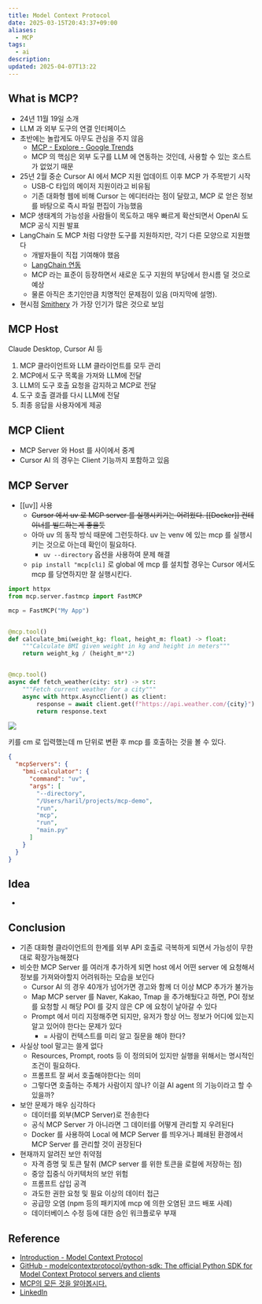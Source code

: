 ```yaml
---
title: Model Context Protocol
date: 2025-03-15T20:43:37+09:00
aliases:
  - MCP
tags:
  - ai
description: 
updated: 2025-04-07T13:22
---
```


## What is MCP?

- 24년 11월 19일 소개
- LLM 과 외부 도구의 연결 인터페이스
- 초반에는 놀랍게도 아무도 관심을 주지 않음
    - [MCP - Explore - Google Trends](https://trends.google.com/trends/explore?date=today%203-m&q=MCP&hl=en)
    - MCP 의 핵심은 외부 도구를 LLM 에 연동하는 것인데, 사용할 수 있는 호스트가 없었기 때문
- 25년 2월 중순 Cursor AI 에서 MCP 지원 업데이트 이후 MCP 가 주목받기 시작
    - USB-C 타입의 메이저 지원이라고 비유됨
    - 기존 대화형 웹에 비해 Cursor 는 에디터라는 점이 달랐고, MCP 로 얻은 정보를 바탕으로 즉시 파일 편집이 가능했음
- MCP 생태계의 가능성을 사람들이 목도하고 매우 빠르게 확산되면서 OpenAI 도 MCP 공식 지원 발표
- LangChain 도 MCP 처럼 다양한 도구를 지원하지만, 각기 다른 모양으로 지원했다
    - 개발자들이 직접 기여해야 했음
    - [LangChain 연동](https://guide.ncloud-docs.com/docs/clovastudio-dev-langchain)
    - MCP 라는 표준이 등장하면서 새로운 도구 지원의 부담에서 한시름 덜 것으로 예상
    - 물론 아직은 초기인만큼 치명적인 문제점이 있음 (마지막에 설명).
- 현시점 [Smithery](https://smithery.ai/) 가 가장 인기가 많은 것으로 보임

## MCP Host

Claude Desktop, Cursor AI 등

1. MCP 클라이언트와 LLM 클라이언트를 모두 관리
2. MCP에서 도구 목록을 가져와 LLM에 전달
3. LLM의 도구 호출 요청을 감지하고 MCP로 전달
4. 도구 호출 결과를 다시 LLM에 전달
5. 최종 응답을 사용자에게 제공

## MCP Client

- MCP Server 와 Host 를 사이에서 중계
- Cursor AI 의 경우는 Client 기능까지 포함하고 있음

## MCP Server

- [[uv]] 사용
    - ~~Cursor 에서 uv 로 MCP server 를 실행시키기는 어려웠다. [[Docker]] 컨테이너를 빌드하는게 좋을듯~~
    - 아마 uv 의 동작 방식 때문에 그런듯하다. uv 는 venv 에 있는 mcp 를 실행시키는 것으로 아는데 확인이 필요하다.
        - `uv --directory` 옵션을 사용하여 문제 해결
    - `pip install "mcp[cli]` 로 global 에 mcp 를 설치할 경우는 Cursor 에서도 mcp 를 당연하지만 잘 실행시킨다.

```python
import httpx
from mcp.server.fastmcp import FastMCP

mcp = FastMCP("My App")


@mcp.tool()
def calculate_bmi(weight_kg: float, height_m: float) -> float:
    """Calculate BMI given weight in kg and height in meters"""
    return weight_kg / (height_m**2)


@mcp.tool()
async def fetch_weather(city: str) -> str:
    """Fetch current weather for a city"""
    async with httpx.AsyncClient() as client:
        response = await client.get(f"https://api.weather.com/{city}")
        return response.text
```

![](https://i.imgur.com/rIkDpfu.png)

키를 cm 로 입력했는데 m 단위로 변환 후 mcp 를 호출하는 것을 볼 수 있다.

```json
{
  "mcpServers": {
    "bmi-calculator": {
      "command": "uv",
      "args": [
        "--directory",
        "/Users/haril/projects/mcp-demo",
        "run",
        "mcp",
        "run",
        "main.py"
      ]
    }
  }
}
```

## Idea

-

## Conclusion

- 기존 대화형 클라이언트의 한계를 외부 API 호출로 극복하게 되면서 가능성이 무한대로 확장가능해졌다
- 비슷한 MCP Server 를 여러개 추가하게 되면 host 에서 어떤 server 에 요청해서 정보를 가져와야할지 어려워하는 모습을 보인다
    - Cursor AI 의 경우 40개가 넘어가면 경고와 함께 더 이상 MCP 추가가 불가능
    - Map MCP server 를 Naver, Kakao, Tmap 을 추가해뒀다고 하면, POI 정보를 요청할 시 해당 POI 를 갖지 않은 CP 에 요청이 날아갈 수 있다
    - Prompt 에서 미리 지정해주면 되지만, 유저가 항상 어느 정보가 어디에 있는지 알고 있어야 한다는 문제가 있다
        - = 사람이 컨텍스트를 미리 알고 질문을 해야 한다?
- 사실상 tool 말고는 쓸게 없다
    - Resources, Prompt, roots 등 이 정의되어 있지만 실행을 위해서는 명시적인 조건이 필요하다.
    - 프롬프트 잘 써서 호출해야한다는 의미
    - 그렇다면 호출하는 주체가 사람이지 않나? 이걸 AI agent 의 기능이라고 할 수 있을까?
- 보안 문제가 매우 심각하다
    - 데이터를 외부(MCP Server)로 전송한다
    - 공식 MCP Server 가 아니라면 그 데이터를 어떻게 관리할 지 우려된다
    - Docker 를 사용하여 Local 에 MCP Server 를 띄우거나 폐쇄된 환경에서 MCP Server 를 관리할 것이 권장된다
- 현재까지 알려진 보안 취약점
    - 자격 증명 및 토큰 탈취 (MCP server 를 위한 토큰을 로컬에 저장하는 점)
    - 중앙 집중식 아키텍처의 보안 위험
    - 프롬프트 삽입 공격
    - 과도한 권한 요청 및 필요 이상의 데이터 접근
    - 공급망 오염 (npm 등의 패키지에 mcp 에 의한 오염된 코드 배포 사례)
    - 데이터베이스 수정 등에 대한 승인 워크플로우 부재

## Reference

- [Introduction - Model Context Protocol](https://modelcontextprotocol.io/introduction)
- [GitHub - modelcontextprotocol/python-sdk: The official Python SDK for Model Context Protocol servers and clients](https://github.com/modelcontextprotocol/python-sdk)
- [MCP의 모든 것을 알아봅시다.](https://velog.io/@k-svelte-master/what-is-mcp)
- [LinkedIn](https://www.linkedin.com/posts/rascal-hyunjun_mcpmodel-context-protocol-%EC%97%90-%EB%8C%80%ED%95%B4%EC%84%9C%EB%8A%94-%EB%A7%90%EC%9D%84-%EC%A2%80-%EC%95%84%EB%81%BC%EB%A0%A4%EA%B3%A0-activity-7314610516029501440-iC0V?utm_source=share&utm_medium=member_ios&rcm=ACoAADVs1_sBqre1AV6fJXkU4LAid0kfi4M76i0)
